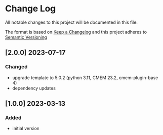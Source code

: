 # Change Log

All notable changes to this project will be documented in this file.

The format is based on [Keep a Changelog](http://keepachangelog.com/) and this project adheres to [Semantic Versioning](https://semver.org/)

## [2.0.0] 2023-07-17

### Changed

- upgrade template to 5.0.2 (python 3.11, CMEM 23.2, cmem-plugin-base 4)
- dependency updates

## [1.0.0] 2023-03-13

### Added

- initial version
